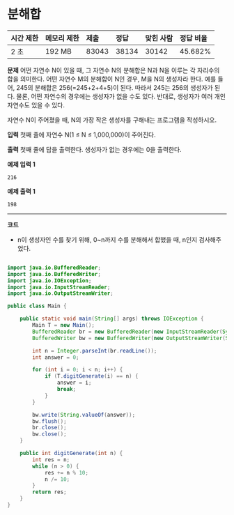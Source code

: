 # 분해합

| 시간 제한 | 메모리 제한 | 제출  | 정답  | 맞힌 사람 | 정답 비율 |
| :-------- | :---------- | :---- | :---- | :-------- | :-------- |
| 2 초      | 192 MB      | 83043 | 38134 | 30142     | 45.682%   |

**문제**
어떤 자연수 N이 있을 때, 그 자연수 N의 분해합은 N과 N을 이루는 각 자리수의 합을 의미한다. 어떤 자연수 M의 분해합이 N인 경우, M을 N의 생성자라 한다. 예를 들어, 245의 분해합은 256(=245+2+4+5)이 된다. 따라서 245는 256의 생성자가 된다. 물론, 어떤 자연수의 경우에는 생성자가 없을 수도 있다. 반대로, 생성자가 여러 개인 자연수도 있을 수 있다.

자연수 N이 주어졌을 때, N의 가장 작은 생성자를 구해내는 프로그램을 작성하시오.

**입력**
첫째 줄에 자연수 N(1 ≤ N ≤ 1,000,000)이 주어진다.

**출력**
첫째 줄에 답을 출력한다. 생성자가 없는 경우에는 0을 출력한다.

**예제 입력 1**

```
216
```

**예제 출력 1**

```
198
```

---

**코드**

- n이 생성자인 수를 찾기 위해, 0~n까지 수를 분해해서 합했을 때, n인지 검사해주었다.

```java

import java.io.BufferedReader;
import java.io.BufferedWriter;
import java.io.IOException;
import java.io.InputStreamReader;
import java.io.OutputStreamWriter;

public class Main {

    public static void main(String[] args) throws IOException {
        Main T = new Main();
        BufferedReader br = new BufferedReader(new InputStreamReader(System.in));
        BufferedWriter bw = new BufferedWriter(new OutputStreamWriter(System.out));

        int n = Integer.parseInt(br.readLine());
        int answer = 0;

        for (int i = 0; i < n; i++) {
            if (T.digitGenerate(i) == n) {
                answer = i;
                break;
            }
        }

        bw.write(String.valueOf(answer));
        bw.flush();
        br.close();
        bw.close();
    }

    public int digitGenerate(int n) {
        int res = n;
        while (n > 0) {
            res += n % 10;
            n /= 10;
        }
        return res;
    }
}
```
